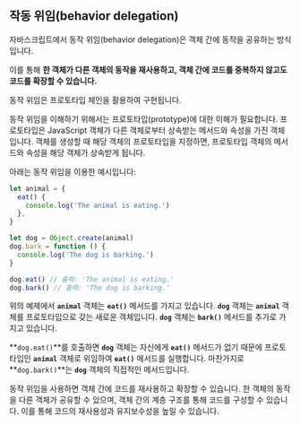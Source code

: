 ## 작동 위임(behavior delegation)

자바스크립트에서 동작 위임(behavior delegation)은 객체 간에 동작을 공유하는 방식입니다.

이를 통해 **한 객체가 다른 객체의 동작을 재사용하고, 객체 간에 코드를 중복하지 않고도 코드를 확장할 수 있습니다.**

동작 위임은 프로토타입 체인을 활용하여 구현됩니다.

동작 위임을 이해하기 위해서는 프로토타입(prototype)에 대한 이해가 필요합니다. 프로토타입은 JavaScript 객체가 다른 객체로부터 상속받는 메서드와 속성을 가진 객체입니다. 객체를 생성할 때 해당 객체의 프로토타입을 지정하면, 프로토타입 객체의 메서드와 속성을 해당 객체가 상속받게 됩니다.

아래는 동작 위임을 이용한 예시입니다:

```jsx
let animal = {
  eat() {
    console.log('The animal is eating.')
  },
}

let dog = Object.create(animal)
dog.bark = function () {
  console.log('The dog is barking.')
}

dog.eat() // 출력: 'The animal is eating.'
dog.bark() // 출력: 'The dog is barking.'
```

위의 예제에서 **`animal`** 객체는 **`eat()`** 메서드를 가지고 있습니다. **`dog`** 객체는 **`animal`** 객체를 프로토타입으로 갖는 새로운 객체입니다. **`dog`** 객체는 **`bark()`** 메서드를 추가로 가지고 있습니다.

**`dog.eat()`**를 호출하면 **`dog`** 객체는 자신에게 **`eat()`** 메서드가 없기 때문에 프로토타입인 **`animal`** 객체로 위임하여 **`eat()`** 메서드를 실행합니다. 마찬가지로 **`dog.bark()`**는 **`dog`** 객체의 직접적인 메서드입니다.

동작 위임을 사용하면 객체 간에 코드를 재사용하고 확장할 수 있습니다. 한 객체의 동작을 다른 객체가 공유할 수 있으며, 객체 간의 계층 구조를 통해 코드를 구성할 수 있습니다. 이를 통해 코드의 재사용성과 유지보수성을 높일 수 있습니다.
